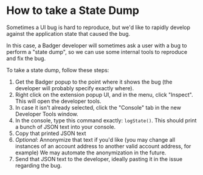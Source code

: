 # How to take a State Dump

Sometimes a UI bug is hard to reproduce, but we'd like to rapidly develop against the application state that caused the bug.

In this case, a Badger developer will sometimes ask a user with a bug to perform a "state dump", so we can use some internal tools to reproduce and fix the bug.

To take a state dump, follow these steps:

1. Get the Badger popup to the point where it shows the bug (the developer will probably specify exactly where).
2. Right click on the extension popup UI, and in the menu, click "Inspect". This will open the developer tools.
3. In case it isn't already selected, click the "Console" tab in the new Developer Tools window.
4. In the console, type this command exactly: `logState()`. This should print a bunch of JSON text into your console.
5. Copy that printed JSON text
6. *Optional*: Annonymize that text if you'd like (you may change all instances of an account address to another valid account address, for example) We may automate the anonymization in the future.
7. Send that JSON text to the developer, ideally pasting it in the issue regarding the bug.
